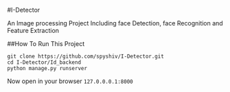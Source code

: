 #I-Detector

An Image processing Project Including face Detection, face Recognition and Feature Extraction

##How To Run This Project

```
git clone https://github.com/spyshiv/I-Detector.git
cd I-Detector/Id_backend
python manage.py runserver
```
Now open in your browser ```127.0.0.0.1:8000```
